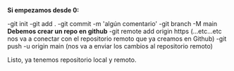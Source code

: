 **Si empezamos desde 0:**

-git init
-git add .
-git commit -m 'algún comentario'
-git branch -M main
**Debemos crear un repo en github**
-git remote add origin https (...etc...etc nos va a conectar con el repositorio remoto que ya creamos en Github)
-git push -u origin main (nos va a enviar los cambios al repositorio remoto)


Listo, ya tenemos repositorio local y remoto.
